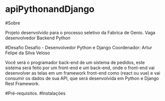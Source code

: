 # apiPythonandDjango

#Sobre

Projeto desenvolvido para o processo seletivo da Fabrica de Genio. Vaga desenvolvedor Backend Python 

#Desafio
Desafio - Desenvolvedor Python e Django
Coordenador: Artur Felipe da Silva Veloso

Você será o programador back-end de um sistema de pedidos, este sistema será feito por
um front-end e um back-end, onde o front-end vai desenvolver as telas em um framework
front-end como (react ou vue) e vai consumir os dados de sua API, que será desenvolvida
em Python e Django Rest Framework.

#Pré-requisitos.
#Instalações
